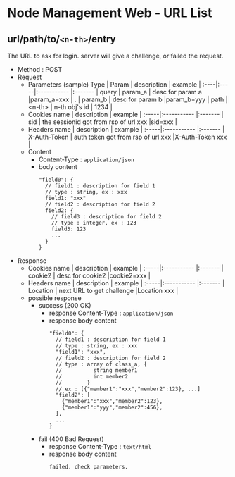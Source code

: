 # Node Management Web - URL List
## url/path/to/`<n-th>`/entry
The URL to ask for login. server will give a challenge, or failed the request.
- Method : POST
- Request 
  * Parameters (sample)
    Type | Param | description | example |
    :----|:-----|:----------- |:------- |
    query | param_a |  desc for param a |param_a=xxx |
    . | param_b |  desc for param b |param_b=yyy |
    path | \<n-th> | n-th obj's id | 1234 |
  * Cookies
    name | description | example |
    :-----|:----------- |:------- |
    sid | the sessionid got from rsp of url xxx |sid=xxx |
  * Headers
    name | description | example |
    :-----|:----------- |:------- |
    X-Auth-Token | auth token got from rsp of url xxx |X-Auth-Token xxx |
  * Content
    * Content-Type : `application/json`
    * body content
      ```
      "field0": {
    	// field1 : description for field 1
        // type : string, ex : xxx
    	field1: "xxx"
    	// field2 : description for field 2
        field2: {
    	  // field3 : description for field 2
          // type : integer, ex : 123
          field3: 123
          ...
        }
      }
      ```
- Response 
  * Cookies
    name | description | example |
    :-----|:----------- |:------- |
    cookie2 | desc for cookie2 |cookie2=xxx |
  * Headers
    name | description | example |
    :-----|:----------- |:------- |
    Location | next URL to get challenge |Location xxx |
  * possible response
    * success (200 OK)
      * response Content-Type : `application/json`
      * response body content
        ```
        "field0": {
    	  // field1 : description for field 1
          // type : string, ex : xxx
    	  "field1": "xxx",
    	  // field2 : description for field 2
          // type : array of class_a, { 
          //          string member1
          //          int member2
          //        }
          // ex : [{"member1":"xxx","member2":123}, ...]
    	  "field2": [
            {"member1":"xxx","member2":123},
            {"member1":"yyy","member2":456},
          ],
          ...
        }
        ```
    * fail (400 Bad Request)
      * response Content-Type : `text/html`
      * response body content
        ```
        failed. check parameters.
        ```
  
